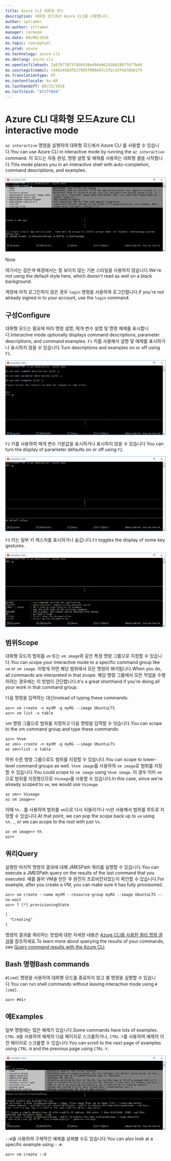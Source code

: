 ```yaml
---
title: Azure CLI 대화형 모드
description: 대화형 모드에서 Azure CLI를 사용합니다.
author: sptramer
ms.author: sttramer
manager: carmonm
ms.date: 09/09/2018
ms.topic: conceptual
ms.prod: azure
ms.technology: azure-cli
ms.devlang: azure-cli
ms.openlocfilehash: 2a07b77873f4b0439e494a96243b0298f7d77b8d
ms.sourcegitcommit: c4462456dfb17993f098d47c37bc19f4d78b8179
ms.translationtype: HT
ms.contentlocale: ko-KR
ms.lasthandoff: 09/25/2018
ms.locfileid: "47177694"
---
```

# <a name="azure-cli-interactive-mode"></a><span data-ttu-id="b726c-103">Azure CLI 대화형 모드</span><span class="sxs-lookup"><span data-stu-id="b726c-103">Azure CLI interactive mode</span></span>

<span data-ttu-id="b726c-104">`az interactive` 명령을 실행하여 대화형 모드에서 Azure CLI 를 사용할 수 있습니다.</span><span class="sxs-lookup"><span data-stu-id="b726c-104">You can use Azure CLI in interactive mode by running the `az interactive` command.</span></span>
<span data-ttu-id="b726c-105">이 모드는 자동 완성, 명령 설명 및 예제를 사용하는 대화형 셸을 시작합니다.</span><span class="sxs-lookup"><span data-stu-id="b726c-105">This mode places you in an interactive shell with auto-completion, command descriptions, and examples.</span></span>

![대화형 모드](./media/interactive-azure-cli/webapp-create.png)

> [!NOTE]
> <span data-ttu-id="b726c-107">여기서는 검은색 배경에서는 잘 보이지 않는 기본 스타일을 사용하지 않습니다.</span><span class="sxs-lookup"><span data-stu-id="b726c-107">We're not using the default style here, which doesn't read as well on a black background.</span></span>

<span data-ttu-id="b726c-108">계정에 아직 로그인하지 않은 경우 `login` 명령을 사용하여 로그인합니다.</span><span class="sxs-lookup"><span data-stu-id="b726c-108">If you're not already signed in to your account, use the `login` command.</span></span>

## <a name="configure"></a><span data-ttu-id="b726c-109">구성</span><span class="sxs-lookup"><span data-stu-id="b726c-109">Configure</span></span>

<span data-ttu-id="b726c-110">대화형 모드는 필요에 따라 명령 설명, 매개 변수 설명 및 명령 예제를 표시합니다.</span><span class="sxs-lookup"><span data-stu-id="b726c-110">Interactive mode optionally displays command descriptions, parameter descriptions, and command examples.</span></span>
<span data-ttu-id="b726c-111">`F1` 키를 사용해서 설명 및 예제를 표시하거나 표시하지 않을 수 있습니다.</span><span class="sxs-lookup"><span data-stu-id="b726c-111">Turn descriptions and examples on or off using `F1`.</span></span>

![설명 및 예제](./media/interactive-azure-cli/descriptions-and-examples.png)

<span data-ttu-id="b726c-113">`F2` 키를 사용하여 매개 변수 기본값을 표시하거나 표시하지 않을 수 있습니다.</span><span class="sxs-lookup"><span data-stu-id="b726c-113">You can turn the display of parameter defaults on or off using `F2`.</span></span>

![기본값](./media/interactive-azure-cli/defaults.png)

<span data-ttu-id="b726c-115">`F3` 키는 일부 키 제스처를 표시하거나 숨깁니다.</span><span class="sxs-lookup"><span data-stu-id="b726c-115">`F3` toggles the display of some key gestures.</span></span>

![제스처](./media/interactive-azure-cli/gestures.png)

## <a name="scope"></a><span data-ttu-id="b726c-117">범위</span><span class="sxs-lookup"><span data-stu-id="b726c-117">Scope</span></span>

<span data-ttu-id="b726c-118">대화형 모드의 범위를 `vm` 또는 `vm image`와 같은 특정 명령 그룹으로 지정할 수 있습니다.</span><span class="sxs-lookup"><span data-stu-id="b726c-118">You can scope your interactive mode to a specific command group like `vm` or `vm image`.</span></span>
<span data-ttu-id="b726c-119">이렇게 하면 해당 범위에서 모든 명령이 해석됩니다.</span><span class="sxs-lookup"><span data-stu-id="b726c-119">When you do, all commands are interpreted in that scope.</span></span>
<span data-ttu-id="b726c-120">해당 명령 그룹에서 모든 작업을 수행하려는 경우에는 이 방법이 간단합니다.</span><span class="sxs-lookup"><span data-stu-id="b726c-120">It's a great shorthand if you're doing all your work in that command group.</span></span>

<span data-ttu-id="b726c-121">다음 명령을 입력하는 대신</span><span class="sxs-lookup"><span data-stu-id="b726c-121">Instead of typing these commands:</span></span>

```azurecli
az>> vm create -n myVM -g myRG --image UbuntuLTS
az>> vm list -o table
```

<span data-ttu-id="b726c-122">vm 명령 그룹으로 범위를 지정하고 다음 명령을 입력할 수 잇습니다.</span><span class="sxs-lookup"><span data-stu-id="b726c-122">You can scope to the vm command group and type these commands:</span></span>

```azurecli
az>> %%vm
az vm>> create -n myVM -g myRG --image UbuntuLTS
az vm>>list -o table
```

<span data-ttu-id="b726c-123">하위 수준 명령 그룹으로도 범위를 지정할 수 있습니다.</span><span class="sxs-lookup"><span data-stu-id="b726c-123">You can scope to lower-level command groups as well.</span></span>
<span data-ttu-id="b726c-124">`%%vm image`를 사용하여 `vm image`로 범위를 지정할 수 있습니다.</span><span class="sxs-lookup"><span data-stu-id="b726c-124">You could scope to `vm image` using `%%vm image`.</span></span>
<span data-ttu-id="b726c-125">이 경우 이미 `vm`으로 범위를 지정했으므로 `%%image`를 사용할 수 있습니다.</span><span class="sxs-lookup"><span data-stu-id="b726c-125">In this case, since we're already scoped to `vm`, we would use `%%image`.</span></span>

```azurecli
az vm>> %%image
az vm image>>
```

<span data-ttu-id="b726c-126">이때 `%%..`를 사용하여 범위를 `vm`으로 다시 되돌리거나 `%%`만 사용해서 범위를 루트로 지정할 수 있습니다.</span><span class="sxs-lookup"><span data-stu-id="b726c-126">At that point, we can pop the scope back up to `vm` using `%%..`, or we can scope to the root with just `%%`.</span></span>

```azurecli
az vm image>> %%
az>>
```

## <a name="query"></a><span data-ttu-id="b726c-127">쿼리</span><span class="sxs-lookup"><span data-stu-id="b726c-127">Query</span></span>

<span data-ttu-id="b726c-128">실행한 마지막 명령의 결과에 대해 JMESPath 쿼리를 실행할 수 있습니다.</span><span class="sxs-lookup"><span data-stu-id="b726c-128">You can execute a JMESPath query on the results of the last command that you executed.</span></span>
<span data-ttu-id="b726c-129">예를 들어 VM을 만든 후 완전히 프로비전되었는지 확인할 수 있습니다.</span><span class="sxs-lookup"><span data-stu-id="b726c-129">For example, after you create a VM, you can make sure it has fully provisioned.</span></span>

```azurecli
az>> vm create --name myVM --resource-group myRG --image UbuntuLTS --no-wait
az>> ? [*].provisioningState
```

```output
[
  "Creating"
]
```

<span data-ttu-id="b726c-130">명령의 결과를 쿼리하는 방법에 대한 자세한 내용은 [Azure CLI를 사용한 쿼리 명령 결과](query-azure-cli.md)를 참조하세요.</span><span class="sxs-lookup"><span data-stu-id="b726c-130">To learn more about querying the results of your commands, see [Query command results with the Azure CLI](query-azure-cli.md).</span></span>

## <a name="bash-commands"></a><span data-ttu-id="b726c-131">Bash 명령</span><span class="sxs-lookup"><span data-stu-id="b726c-131">Bash commands</span></span>

<span data-ttu-id="b726c-132">`#[cmd]` 명령을 사용하여 대화형 모드를 종료하지 않고 셸 명령을 실행할 수 있습니다.</span><span class="sxs-lookup"><span data-stu-id="b726c-132">You can run shell commands without leaving interactive mode using `#[cmd]`.</span></span>

```azurecli
az>> #dir
```

## <a name="examples"></a><span data-ttu-id="b726c-133">예</span><span class="sxs-lookup"><span data-stu-id="b726c-133">Examples</span></span>

<span data-ttu-id="b726c-134">일부 명령에는 많은 예제가 있습니다.</span><span class="sxs-lookup"><span data-stu-id="b726c-134">Some commands have lots of examples.</span></span>
<span data-ttu-id="b726c-135">`CTRL-N`을 사용하여 예제의 다음 페이지로 스크롤하거나, `CTRL-Y`를 사용하여 예제의 이전 페이지로 스크롤할 수 있습니다.</span><span class="sxs-lookup"><span data-stu-id="b726c-135">You can scroll to the next page of examples using `CTRL-N` and the previous page using `CTRL-Y`.</span></span>

![예제](./media/interactive-azure-cli/examples.png)

<span data-ttu-id="b726c-137">`::#`을 사용하여 구체적인 예제를 살펴볼 수도 있습니다.</span><span class="sxs-lookup"><span data-stu-id="b726c-137">You can also look at a specific example using `::#`.</span></span>

```azurecli
az>> vm create ::8
```

